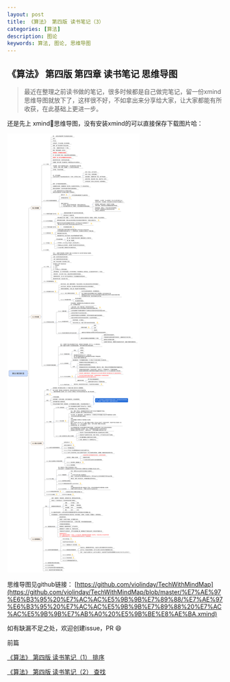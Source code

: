 ```yaml
---
layout: post
title: 《算法》 第四版 读书笔记（3）
categories: [算法]
description: 图论
keywords: 算法, 图论, 思维导图
---
```




## 《算法》 第四版 第四章 读书笔记 思维导图

>最近在整理之前读书做的笔记，很多时候都是自己做完笔记，留一份xmind思维导图就放下了，这样很不好，不如拿出来分享给大家，让大家都能有所收获，在此基础上更进一步。

还是先上 xmind思维导图，没有安装xmind的可以直接保存下载图片哈：

![第三章 图论](/images/5-30-algorithm-4th-chapter-4.png)


思维导图见github链接： [https://github.com/violinday/TechWithMindMap](https://github.com/violinday/TechWithMindMap/blob/master/%E7%AE%97%E6%B3%95%20%E7%AC%AC%E5%9B%9B%E7%89%88/%E7%AE%97%E6%B3%95%20%E7%AC%AC%E5%9B%9B%E7%89%88%20%E7%AC%AC%E5%9B%9B%E7%AB%A0%20%E5%9B%BE%E8%AE%BA.xmind)

如有缺漏不足之处，欢迎创建issue，PR 😄

前篇

[《算法》 第四版 读书笔记（1） 排序](https://violinday.github.io/2018/05/19/algorithm-4th-chapter-2/)

[《算法》 第四版 读书笔记（2） 查找](https://violinday.github.io/2018/05/19/algorithm-4th-chapter-3/)
